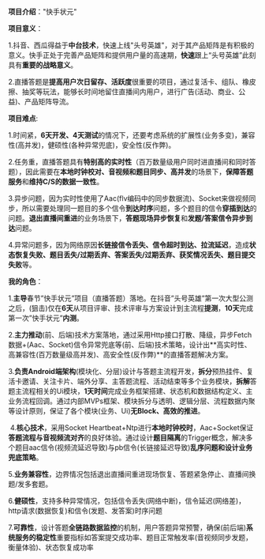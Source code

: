 **项目介绍**："快手状元"

**项目意义**：

​	1.抖音、西瓜得益于**中台技术**，快速上线"头号英雄"，对于其产品矩阵是有积极的意义。快手正处于完善产品矩阵和提供用户量的高速期，**快速**跟上“头号英雄”此刻具有**重要的战略意义**。

​	2.直播答题是**提高用户次日留存、活跃度**很重要的项目，通过复活卡、组队、橡皮擦、抽奖等玩法，能够长时间地留住直播间内用户，进行广告(活动、商业、公益)、产品矩阵导流。

**项目难点**:

​	1.时间紧，**6天开发、4天测试**的情况下，还要考虑系统的扩展性(业务多变)，兼容性(高并发)，健硕性(各种异常兜底)，安全性(反作弊)。

​	2.任务重，直播答题具有**特别高的实时性**（百万数量级用户同时进直播间和同时答题），因此需要在**本地时钟校对、音视频和题目同步、高并发**的场景下，**保障答题服务**和**维持C/S的数据一致性**。

​	3.异步问题，因为实时性使用了Aac(flv编码中的同步数据流)、Socket来做视频同步，所以需要处理同一题目的多个信令**到达时序**问题，多个题目的信令**穿插到达**的问题。**退出直播间重进**的业务场景下，**答题现场异步恢复**和**发题/答案信令异步到达**问题。

​	4.异常问题多，因为网络原因**长链接信令丢失、信令超时到达、拉流延迟**，造成**状态恢复失败、题目丢失/过期丢弃、答案丢失/过期丢弃、获奖情况丢失、题目提交失败**等。

**我的角色**：

​	1.**主导**春节”快手状元”项目（直播答题）落地。在抖音”头号英雄”第一次大型公测之后，(狙击)仅在**6天**从项目评审、技术评审与方案设计到主流程**提测**，**10天**完成第一次”快手状元”**内测**。

​	2.**主力推动**(前、后端)技术方案落地，通过采用Http接口打散、降级，异步Fetch数据+(Aac、Socket)信令异常兜底等(前、后端)技术策略，设计出**高实时性、高兼容性(百万数量级高并发)、高安全性(反作弊)**的直播答题解决方案。

​	3.**负责Android端架构**(模块化、分层)设计与答题主流程开发，**拆分**预热挂件、复活卡邀请、关注卡片、端外分享、主答题流程、活动结束等多个业务模块，**拆解**答题主流程相关的Ui模块，**1天时间**完成业务框架搭建、状态机和数据结构定义、主业务流程回调。通过内部MVPs框架、模块拆分与透明、逻辑分层、流程数据内聚等设计原则，保证了各个模块(业务、Ui)**无Block、高效的推进**。

​	4.**核心技术**，采用Socket Heartbeat+Ntp进行**本地时钟校时**，Aac+Socket保证**答题流程与音视频流对齐**的良好体验。通过设计**题目隔离**的Trigger概念，解决多个题目aac信令(视频流延迟导致)与pb信令(长链接延迟导致)**乱序问题和设计业务兜底策略**。

​	5.**业务兼容性**，边界情况包括退出直播间重进现场恢复、答题紧急停止、直播间换题/发多套题。

​	6.**健硕性**，支持多种异常情况，包括信令丢失(网络中断)，信令延迟(网络差)，http请求(数据恢复)和信令(发题、发答案)时序问题

​	7.**可靠性**，设计答题**全链路数据监控**的机制，用户答题异常预警，确保(前后端)**系统服务的稳定性**重要指标如答案提交成功率、题目正常触发率(音视频同步发题，衡量体验)、状态恢复成功率





























































